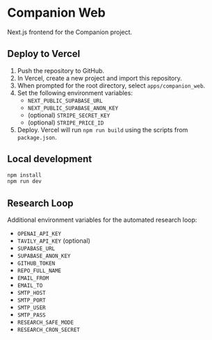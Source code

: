 # Companion Web

Next.js frontend for the Companion project.

## Deploy to Vercel

1. Push the repository to GitHub.
2. In Vercel, create a new project and import this repository.
3. When prompted for the root directory, select `apps/companion_web`.
4. Set the following environment variables:
   - `NEXT_PUBLIC_SUPABASE_URL`
   - `NEXT_PUBLIC_SUPABASE_ANON_KEY`
   - (optional) `STRIPE_SECRET_KEY`
   - (optional) `STRIPE_PRICE_ID`
5. Deploy. Vercel will run `npm run build` using the scripts from `package.json`.

## Local development

```bash
npm install
npm run dev
```

## Research Loop

Additional environment variables for the automated research loop:
- `OPENAI_API_KEY`
- `TAVILY_API_KEY` (optional)
- `SUPABASE_URL`
- `SUPABASE_ANON_KEY`
- `GITHUB_TOKEN`
- `REPO_FULL_NAME`
- `EMAIL_FROM`
- `EMAIL_TO`
- `SMTP_HOST`
- `SMTP_PORT`
- `SMTP_USER`
- `SMTP_PASS`
- `RESEARCH_SAFE_MODE`
- `RESEARCH_CRON_SECRET`
